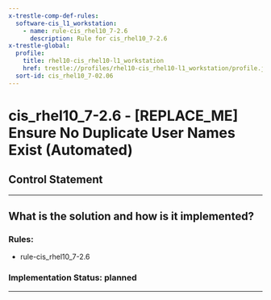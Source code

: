 ```yaml
---
x-trestle-comp-def-rules:
  software-cis_l1_workstation:
    - name: rule-cis_rhel10_7-2.6
      description: Rule for cis_rhel10_7-2.6
x-trestle-global:
  profile:
    title: rhel10-cis_rhel10-l1_workstation
    href: trestle://profiles/rhel10-cis_rhel10-l1_workstation/profile.json
  sort-id: cis_rhel10_7-02.06
---
```


# cis_rhel10_7-2.6 - \[REPLACE_ME\] Ensure No Duplicate User Names Exist (Automated)

## Control Statement

______________________________________________________________________

## What is the solution and how is it implemented?

<!-- For implementation status enter one of: implemented, partial, planned, alternative, not-applicable -->

<!-- Note that the list of rules under ### Rules: is read-only and changes will not be captured after assembly to JSON -->

<!-- Add control implementation description here for control: cis_rhel10_7-2.6 -->

### Rules:

  - rule-cis_rhel10_7-2.6

### Implementation Status: planned

______________________________________________________________________
